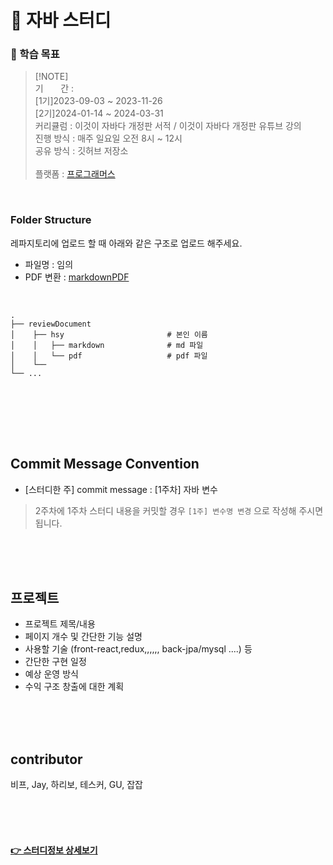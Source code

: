 
# 📖 자바 스터디


### 🔷 학습 목표
 
> [!NOTE]\
> 기 &nbsp;&nbsp;&nbsp;&nbsp;&nbsp; 간 : <br/>
> [1기]2023-09-03 ~ 2023-11-26 <br/>
> [2기]2024-01-14 ~ 2024-03-31 <br/>
> 커리큘럼 : 이것이 자바다 개정판 서적 / 이것이 자바다 개정판 유튜브 강의 <br/>
> 진행 방식 : 매주 일요일 오전 8시 ~ 12시 <br/>
> 공유 방식 : 깃허브 저장소 <br/><br/>
> 플랫폼 : [프로그래머스](https://community.programmers.co.kr/study/1519)
>


<br/>


### Folder Structure

레파지토리에 업로드 할 때 아래와 같은 구조로 업로드 해주세요. <br/>

* 파일명 : 임의
* PDF 변환 : <a href="https://marketplace.visualstudio.com/items?itemName=yzane.markdown-pdf">markdownPDF</a>

<br/>

    .
    ├── reviewDocument
    │    ├── hsy                       # 본인 이름
    │    │   ├── markdown              # md 파일
    │    │   └── pdf                   # pdf 파일
    │    └──  
    └── ...

<br/>


<br/><br/><br/>
  
## Commit Message Convention

- [스터디한 주] commit message : [1주차] 자바 변수

> 2주차에 1주차 스터디 내용을 커밋할 경우 `[1주] 변수명 변경` 으로 작성해 주시면 됩니다.

<br/><br/><br/>


## 프로젝트

- 프로젝트 제목/내용
- 페이지 개수 및 간단한 기능 설명
- 사용할 기술 (front-react,redux,,,,,, back-jpa/mysql ....) 등
- 간단한 구현 일정
- 예상 운영 방식
- 수익 구조 창출에 대한 계획


<br/><br/><br/>


## contributor
비프, Jay, 하리보, 테스커, GU, 잡잡

<br/><br/><br/>

#### [👉 스터디정보 상세보기](https://community.programmers.co.kr/study/1519)




